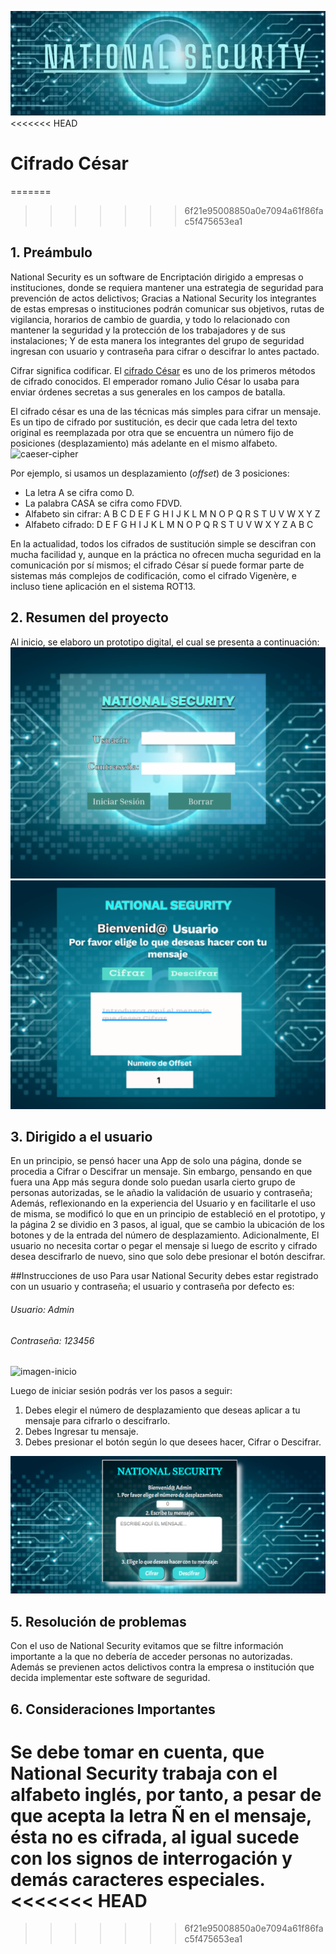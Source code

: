 ![image text](https://raw.githubusercontent.com/ErikaDUARTEm/DEV001-cipher/main/img/national%20security.jpg)
<<<<<<< HEAD
# Cifrado César
=======
>>>>>>> 6f21e95008850a0e7094a61f86fac5f475653ea1
## 1. Preámbulo
National Security es un software de Encriptación dirigido a empresas o instituciones, donde se requiera mantener una estrategia de seguridad para prevención de actos delictivos; Gracias a National Security los integrantes de estas empresas o instituciones podrán comunicar sus objetivos, rutas de vigilancia, horarios de cambio de guardia, y todo lo relacionado con mantener la seguridad y la protección de los trabajadores y de sus instalaciones; Y de esta manera los integrantes del grupo de seguridad ingresan con usuario y contraseña para cifrar o descifrar lo antes pactado.

Cifrar significa codificar. El [cifrado César](https://en.wikipedia.org/wiki/Caesar_cipher)
es uno de los primeros métodos de cifrado conocidos. El emperador romano Julio
César lo usaba para enviar órdenes secretas a sus generales en los campos de
batalla.

El cifrado césar es una de las técnicas más simples para cifrar un mensaje. Es
un tipo de cifrado por sustitución, es decir que cada letra del texto original
es reemplazada por otra que se encuentra un número fijo de posiciones
(desplazamiento) más adelante en el mismo alfabeto.
![caeser-cipher](https://upload.wikimedia.org/wikipedia/commons/thumb/2/2b/Caesar3.svg/2000px-Caesar3.svg.png)

Por ejemplo, si usamos un desplazamiento (_offset_) de 3 posiciones:

* La letra A se cifra como D.
* La palabra CASA se cifra como FDVD.
* Alfabeto sin cifrar: A B C D E F G H I J K L M N O P Q R S T U V W X Y Z
* Alfabeto cifrado: D E F G H I J K L M N O P Q R S T U V W X Y Z A B C

En la actualidad, todos los cifrados de sustitución simple se descifran con
mucha facilidad y, aunque en la práctica no ofrecen mucha seguridad en la
comunicación por sí mismos; el cifrado César sí puede formar parte de sistemas
más complejos de codificación, como el cifrado Vigenère, e incluso tiene
aplicación en el sistema ROT13.

## 2. Resumen del proyecto
  Al inicio, se elaboro un prototipo digital, el cual se presenta a continuación:
  ![prototipo](https://raw.githubusercontent.com/ErikaDUARTEm/DEV001-cipher/main/img/screenshotdeprototipo.png)
  ![prototipo2pag](https://raw.githubusercontent.com/ErikaDUARTEm/DEV001-cipher/main/img/prototipo2png.png)
  
## 3. Dirigido a el usuario
En un principio, se pensó hacer una App de solo una página, donde se procedia a Cifrar o Descifrar un mensaje. Sin embargo, pensando en que fuera una App más segura donde solo puedan usarla cierto grupo de personas autorizadas, se le añadio la validación de usuario y contraseña; Además, reflexionando en la experiencia del Usuario y en facilitarle el uso de misma, se modificó lo que en un principio de estableció en el prototipo, y  la página 2 se dividio en 3 pasos, al igual, que se cambio la ubicación de los botones y de la entrada del número de desplazamiento. Adicionalmente, El usuario no necesita cortar o pegar el mensaje si luego de escrito y cifrado desea descifrarlo de nuevo, sino que solo debe presionar el botón descifrar.
  
##Instrucciones de uso
  Para usar National Security debes estar registrado con un usuario y contraseña; el usuario y contraseña por defecto es:
###### Usuario: Admin
###### Contraseña: 123456
  ![imagen-inicio](https://raw.githubusercontent.com/ErikaDUARTEm/DEV001-cipher/main/img/IngresoDeUsuarioYContrase%C3%B1a.png)
 
 Luego de iniciar sesión podrás ver los pasos a seguir:
  1. Debes elegir el número de desplazamiento que deseas aplicar a tu mensaje para cifrarlo o descifrarlo.
  2. Debes Ingresar tu mensaje.
  3. Debes presionar el botón según lo que desees hacer, Cifrar o Descifrar.
  
  ![image-mensaje](https://raw.githubusercontent.com/ErikaDUARTEm/DEV001-cipher/main/img/CifraroDescifrar.png)
  
## 5. Resolución de problemas
  Con el uso de National Security evitamos que se filtre información importante a la que no debería de acceder personas no autorizadas. Además se previenen actos delictivos contra la empresa o institución que decida implementar este software de seguridad.

## 6. Consideraciones Importantes
  Se debe tomar en cuenta, que National Security trabaja con el alfabeto inglés, por tanto, a pesar de que acepta la letra Ñ en el mensaje, ésta no es cifrada, al igual sucede con los signos de interrogación  y demás caracteres especiales.
<<<<<<< HEAD
=======




  
>>>>>>> 6f21e95008850a0e7094a61f86fac5f475653ea1
